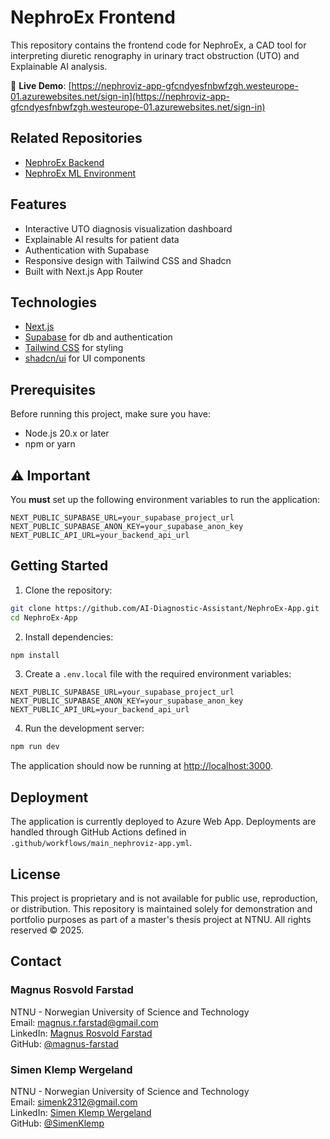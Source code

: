 # NephroEx Frontend

This repository contains the frontend code for NephroEx, a CAD tool for interpreting diuretic renography in urinary tract obstruction (UTO) and Explainable AI analysis.

🔗 **Live Demo**: [https://nephroviz-app-gfcndyesfnbwfzgh.westeurope-01.azurewebsites.net/sign-in](https://nephroviz-app-gfcndyesfnbwfzgh.westeurope-01.azurewebsites.net/sign-in)

## Related Repositories

- [NephroEx Backend](https://github.com/AI-Diagnostic-Assistant/NephroEx-Server)
- [NephroEx ML Environment](https://github.com/AI-Diagnostic-Assistant/ML-Environment)

## Features

- Interactive UTO diagnosis visualization dashboard
- Explainable AI results for patient data
- Authentication with Supabase
- Responsive design with Tailwind CSS and Shadcn
- Built with Next.js App Router

## Technologies

- [Next.js](https://nextjs.org)
- [Supabase](https://supabase.com) for db and authentication
- [Tailwind CSS](https://tailwindcss.com) for styling
- [shadcn/ui](https://ui.shadcn.com/) for UI components

## Prerequisites

Before running this project, make sure you have:

- Node.js 20.x or later
- npm or yarn

## ⚠️ Important

You **must** set up the following environment variables to run the application:

```
NEXT_PUBLIC_SUPABASE_URL=your_supabase_project_url
NEXT_PUBLIC_SUPABASE_ANON_KEY=your_supabase_anon_key
NEXT_PUBLIC_API_URL=your_backend_api_url
```

## Getting Started

1. Clone the repository:

```bash
git clone https://github.com/AI-Diagnostic-Assistant/NephroEx-App.git
cd NephroEx-App
```

2. Install dependencies:

```bash
npm install
```

3. Create a `.env.local` file with the required environment variables:

```
NEXT_PUBLIC_SUPABASE_URL=your_supabase_project_url
NEXT_PUBLIC_SUPABASE_ANON_KEY=your_supabase_anon_key
NEXT_PUBLIC_API_URL=your_backend_api_url
```

4. Run the development server:

```bash
npm run dev
```

The application should now be running at [http://localhost:3000](http://localhost:3000).

## Deployment

The application is currently deployed to Azure Web App. Deployments are handled through GitHub Actions defined in `.github/workflows/main_nephroviz-app.yml`.

## License

This project is proprietary and is not available for public use, reproduction, or distribution. This repository is maintained solely for demonstration and portfolio purposes as part of a master's thesis project at NTNU. All rights reserved © 2025.

## Contact

### Magnus Rosvold Farstad

NTNU - Norwegian University of Science and Technology  
Email: magnus.r.farstad@gmail.com  
LinkedIn: [Magnus Rosvold Farstad](https://www.linkedin.com/in/magnusrosvoldfarstad/)  
GitHub: [@magnus-farstad](https://github.com/Magnus-Farstad)

### Simen Klemp Wergeland

NTNU - Norwegian University of Science and Technology  
Email: simenk2312@gmail.com  
LinkedIn: [Simen Klemp Wergeland](https://www.linkedin.com/in/simen-klemp-wergeland-b684411ba/)  
GitHub: [@SimenKlemp](https://github.com/SimenKlemp)
